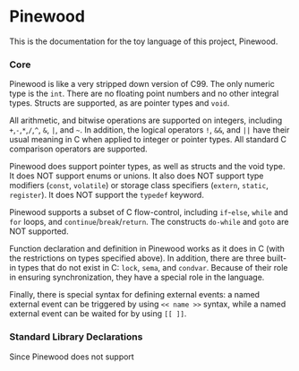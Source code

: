 Pinewood
========

This is the documentation for the toy language of this project, Pinewood.

### Core

Pinewood is like a very stripped down version of C99. The only numeric type is
the `int`. There are no floating point numbers and no other integral types.
Structs are supported, as are pointer types and `void`.

All arithmetic, and bitwise operations are supported on integers,
including `+`,`-`,`*`,`/`,`^`, `&`, `|`, and `~`. In addition, the logical
operators `!`, `&&`, and `||` have their usual meaning in C when applied to
integer or pointer types. All standard C comparison operators are supported.

Pinewood does support pointer types, as well as structs and the void type. It
does NOT support enums or unions. It also does NOT support type modifiers
(`const`, `volatile`) or storage class specifiers (`extern`, `static`,
`register`). It does NOT support the `typedef` keyword.

Pinewood supports a subset of C flow-control, including `if`-`else`, `while` and  
`for` loops, and `continue`/`break`/`return`. The constructs `do-while` and `goto`
are NOT supported.

Function declaration and definition in Pinewood works as it does in C 
(with the restrictions on types specified above). In addition, there are three
built-in types that do not exist in C: `lock`, `sema`, and `condvar`. Because
of their role in ensuring synchronization, they have a special role in the
language.

Finally, there is special syntax for defining external events: a named
external event can be triggered by using `<< name >>` syntax, while a named
external event can be waited for by using `[[ ]]`.

### Standard Library Declarations

Since Pinewood does not support 